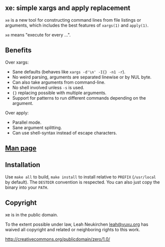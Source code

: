 ## xe: simple xargs and apply replacement

`xe` is a new tool for constructing command lines from file listings
or arguments, which includes the best features of `xargs(1)` and
`apply(1)`.

`xe` means "execute for every ...".

## Benefits

Over xargs:
* Sane defaults (behaves like `xargs -d'\n' -I{} -n1 -r`).
* No weird parsing, arguments are separated linewise or by NUL byte.
* Can also take arguments from command-line.
* No shell involved unless `-s` is used.
* `{}` replacing possible with multiple arguments.
* Support for patterns to run different commands depending on the argument.

Over apply:
* Parallel mode.
* Sane argument splitting.
* Can use shell-syntax instead of escape characters.

## [Man page](README)

## Installation

Use `make all` to build, `make install` to install relative to `PREFIX`
(`/usr/local` by default).  The `DESTDIR` convention is respected.
You can also just copy the binary into your `PATH`.

## Copyright

xe is in the public domain.

To the extent possible under law,
Leah Neukirchen <leah@vuxu.org>
has waived all copyright and related or
neighboring rights to this work.

http://creativecommons.org/publicdomain/zero/1.0/

